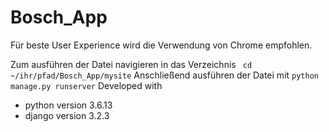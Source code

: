 # Bosch_App
Für beste User Experience wird die Verwendung von Chrome empfohlen.

Zum ausführen der Datei navigieren in das Verzeichnis
``` cd ~/ihr/pfad/Bosch_App/mysite```
Anschließend ausführen der Datei mit 
```python manage.py runserver```
Developed with 
  - python version 3.6.13
  - django version 3.2.3
  
  
